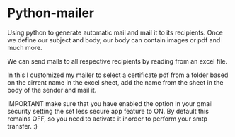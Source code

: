 # Python-mailer

Using python to generate automatic mail and mail it to its recipients.
Once we define our subject and body, our body can contain images or pdf and much more.

We can send mails to all respective recipients by reading from an excel file.

In this I customized my mailer to select a certificate pdf from a folder based on the cirrent name in the excel sheet, add the name from the sheet in the body of the sender and mail it.

IMPORTANT make sure that you have enabled the option in your gmail security setting the set less secure app feature to ON.
By default this remains OFF, so you need to activate it inorder to perform your smtp transfer. :)
